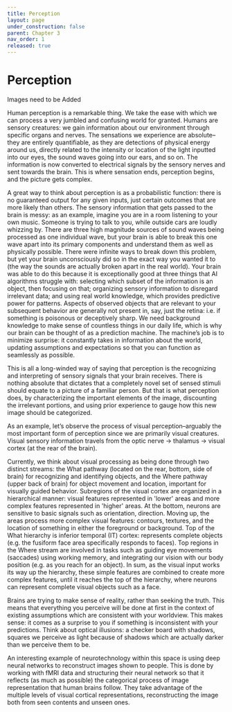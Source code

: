 ```yaml
---
title: Perception
layout: page
under_construction: false
parent: Chapter 3
nav_order: 1
released: true
---
```


# Perception
Images need to be Added

Human perception is a remarkable thing. We take the ease with which we can process a very jumbled and confusing world for granted. Humans are sensory creatures: we gain information about our environment through specific organs and nerves. The sensations we experience are absolute–they are entirely quantifiable, as they are detections of physical energy around us, directly related to the intensity or location of the light inputted into our eyes, the sound waves going into our ears, and so on. The information is now converted to electrical signals by the sensory nerves and sent towards the brain. This is where sensation ends, perception begins, and the picture gets complex.

A great way to think about perception is as a probabilistic function: there is no guaranteed output for any given inputs, just certain outcomes that are more likely than others. The sensory information that gets passed to the brain is messy: as an example, imagine you are in a room listening to your own music. Someone is trying to talk to you, while outside cars are loudly whizzing by. There are three high magnitude sources of sound waves being processed as one individual wave, but your brain is able to break this one wave apart into its primary components and understand them as well as physically possible. There were infinite ways to break down this problem, but yet your brain unconsciously did so in the exact way you wanted it to (the way the sounds are actually broken apart in the real world). Your brain was able to do this because it is exceptionally good at three things that AI algorithms struggle with: selecting which subset of the information is an object, then focusing on that; organizing sensory information to disregard irrelevant data; and using real world knowledge, which provides predictive power for patterns. Aspects of observed objects that are relevant to your subsequent behavior are generally not present in, say, just the retina: i.e. if something is poisonous or deceptively sharp. We need background knowledge to make sense of countless things in our daily life, which is why our brain can be thought of as a prediction machine. The machine’s job is to minimize surprise: it constantly takes in information about the world, updating assumptions and expectations so that you can function as seamlessly as possible.

This is all a long-winded way of saying that perception is the recognizing and interpreting of sensory signals that your brain receives. There is nothing absolute that dictates that a completely novel set of sensed stimuli should equate to a picture of a familiar person. But that is what perception does, by characterizing the important elements of the image, discounting the irrelevant portions, and using prior experience to gauge how this new image should be categorized.

As an example, let’s observe the process of visual perception–arguably the most important form of perception since we are primarily visual creatures. Visual sensory information travels from the optic nerve → thalamus → visual cortex (at the rear of the brain).

Currently, we think about visual processing as being done through two distinct streams: the What pathway (located on the rear, bottom, side of brain) for recognizing and identifying objects, and the Where pathway (upper back of brain) for object movement and location, important for visually guided behavior. Subregions of the visual cortex are organized in a hierarchical manner: visual features represented in 'lower' areas and more complex features represented in 'higher' areas. At the bottom, neurons are sensitive to basic signals such as orientation, direction. Moving up, the areas process more complex visual features: contours, textures, and the location of something in either the foreground or background. Top of the What hierarchy is inferior temporal (IT) cortex: represents complete objects (e.g. the fusiform face area specifically responds to faces). Top regions in the Where stream are involved in tasks such as guiding eye movements (saccades) using working memory, and integrating our vision with our body position (e.g. as you reach for an object). In sum, as the visual input works its way up the hierarchy, these simple features are combined to create more complex features, until it reaches the top of the hierarchy, where neurons can represent complete visual objects such as a face.

Brains are trying to make sense of reality, rather than seeking the truth. This means that everything you perceive will be done at first in the context of existing assumptions which are consistent with your worldview. This makes sense: it comes as a surprise to you if something is inconsistent with your predictions. Think about optical illusions: a checker board with shadows, squares we perceive as light because of shadows which are actually darker than we perceive them to be.

An interesting example of neurotechnology within this space is using deep neural networks to reconstruct images shown to people. This is done by working with fMRI data and structuring their neural network so that it reflects (as much as possible) the categorical process of image representation that human brains follow. They take advantage of the multiple levels of visual cortical representations, reconstructing the image both from seen contents and unseen ones.